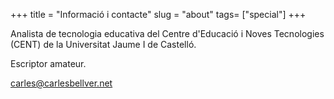 +++
title = "Informació i contacte"
slug = "about"
tags= ["special"]
+++

Analista de tecnologia educativa del Centre d'Educació i Noves Tecnologies (CENT) de la Universitat Jaume I de Castelló.

Escriptor amateur.

[carles@carlesbellver.net](mailto:carles@carlesbellver.net)